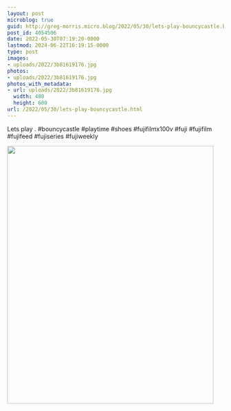 ```yaml
---
layout: post
microblog: true
guid: http://greg-morris.micro.blog/2022/05/30/lets-play-bouncycastle.html
post_id: 4054506
date: 2022-05-30T07:19:20-0000
lastmod: 2024-06-22T16:19:15-0000
type: post
images:
- uploads/2022/3b81619176.jpg
photos:
- uploads/2022/3b81619176.jpg
photos_with_metadata:
- url: uploads/2022/3b81619176.jpg
  width: 480
  height: 600
url: /2022/05/30/lets-play-bouncycastle.html
---
```

Lets play
.
#bouncycastle #playtime #shoes #fujifilmx100v #fuji #fujifilm #fujifeed #fujiseries #fujiweekly

<img src="uploads/2022/3b81619176.jpg" width="480" height="600" alt="">
